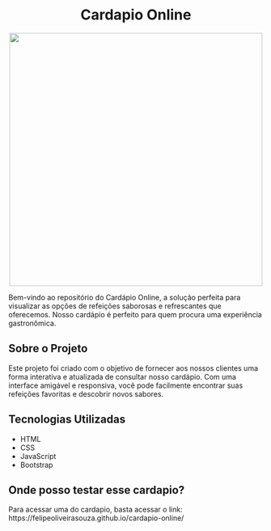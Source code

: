 <h1 align="center">Cardapio Online</h1>
<div align="center">
<img src="https://github.com/Felipeoliveirasouza/cardapio-online/assets/153692420/741f97ba-43cf-4a1c-8d92-181dd3ec83c2" width="500px" />
</div>
<p>Bem-vindo ao repositório do Cardápio Online, a solução perfeita para visualizar as opções de refeições saborosas e refrescantes que oferecemos. Nosso cardápio é perfeito para quem procura uma experiência gastronômica.
</p>
<h2>Sobre o Projeto</h2>
<p>Este projeto foi criado com o objetivo de fornecer aos nossos clientes uma forma interativa e atualizada de consultar nosso cardápio. Com uma interface amigável e responsiva, você pode facilmente encontrar suas refeições favoritas e descobrir novos sabores.
</p>
<h2>Tecnologias Utilizadas
</h2>
<ul>
  <li>HTML</li>
  <li>CSS</li>
  <li>JavaScript</li>
  <li>Bootstrap</li>
</ul>
<h2>Onde posso testar esse cardapio?</h2>
<p>Para acessar uma do cardapio, basta acessar o link: https://felipeoliveirasouza.github.io/cardapio-online/</p>
